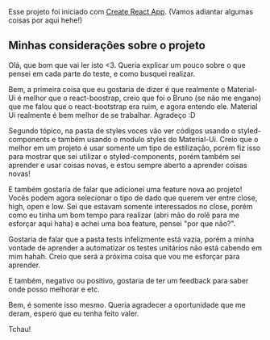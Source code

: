 Esse projeto foi iniciado com [Create React App](https://github.com/facebook/create-react-app). (Vamos adiantar algumas coisas por aqui hehe!)

## Minhas consideraçôes sobre o projeto

Olá, que bom que vai ler isto <3.
Queria explicar um pouco sobre o que pensei em cada parte do teste, e como busquei realizar. 

Bem, a primeira coisa que eu gostaria de dizer é que realmente o Material-Ui é melhor que o react-boostrap, creio que foi o Bruno (se não me engano) que me falou que o react-bootstrap era ruim, e agora entendo ele. Material Ui realmente é bem melhor de se trabalhar. Agradeço :D

Segundo tópico, na pasta de styles voces vão ver códigos usando o styled-components e também usando o modulo styles do Material-Ui. Creio que o melhor em um projeto é usar somente um tipo de estilização, porém fiz isso para mostrar que sei utilizar o styled-components, porém também sei aprender e usar coisas novas, e estou sempre aberto a aprender coisas novas!

E também gostaria de falar que adicionei uma feature nova ao projeto! Vocês podem agora selecionar o tipo de dado que querem ver entre close, high, open e low. Sei que estavam somente interessados no close, porém como eu tinha um bom tempo para realizar (abri mão do rolê para me esforçar aqui haha) e achei uma boa feature, pensei "por que não?".

Gostaria de falar que a pasta tests infelizmente está vazia, porém a minha vontade de aprender a automatizar os testes unitários não está cabendo em mim hahah. Creio que será a próxima coisa que vou me esforçar para aprender.

E também, negativo ou positivo, gostaria de ter um feedback para saber onde posso melhorar e etc.

Bem, é somente isso mesmo. Queria agradecer a oportunidade que me deram, espero que eu tenha feito valer.

Tchau!